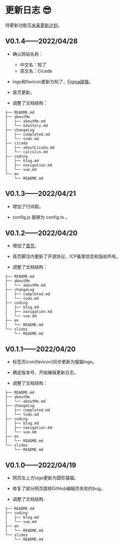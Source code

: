 # 更新日志 :sunglasses:

待更新功能见[未来更新计划](./todo.md)。

## V0.1.4——2022/04/28

- 确认网站名称：

    - 中文名：知了
    - 英文名：Cicada

-  logo和favicon更新为知了，[Figma链接](https://www.figma.com/file/uJqz3DyZCJILfgkyrlNIH0/Cicada?node-id=0%3A1)。

- 首页更新。

- 调整了文档结构：

```{4,8-10,17}
├── README.md
├── aboutMe
│   ├── aboutMe.md
│   └── eduStory.md
├── changeLog
│   ├── completed.md
│   └── todo.md
├── cicada
│   ├── aboutCicada.md
│   └── calculus.md
├── coding
│   ├── blog.md
│   ├── navigation.md
│   └── vue.md
└── en
    └── README.md
```

## V0.1.3——2022/04/21

- 增加了行间距。

-  config.js 替换为 config.ts 。

## V0.1.2——2022/04/20

- 增加了[首页](../README.md)。

- 首页脚注内更新了开源协议、ICP备案信息和版权所有。

- 调整了文档结构：

```{2-3}
├── README.md
├── aboutMe
│   └── aboutMe.md
├── changeLog
│   ├── completed.md
│   └── todo.md
├── coding
│   ├── blog.md
│   ├── navigation.md
│   └── vue.md
├── en
│   └── README.md
└── slides
    └── README.md
```

## V0.1.1——2022/04/20

- 标签页icon(favicon)同步更新为猫猫logo。

- 确定版本号，开始编辑更新日志。

- 调整了文档结构：

```{4-5,9}
├── README.md
├── aboutMe
│   └── aboutMe.md
├── changeLog
│   ├── completed.md
│   └── todo.md
├── coding
│   ├── blog.md
│   ├── navigation.md
│   └── vue.md
├── en
│   └── README.md
└── slides
    └── README.md
```

## V0.1.0——2022/04/19 

- 网页左上方logo更新为圆形猫猫。

- 修复了部分网页跳转GitHub编辑页失败的bug。

- 调整了文档结构:

```{2-4,7-8}
├── README.md
├── coding
│   ├── blog.md
│   └── vue.md
├── en
│   └── README.md
└── slides
    └── README.md
```
